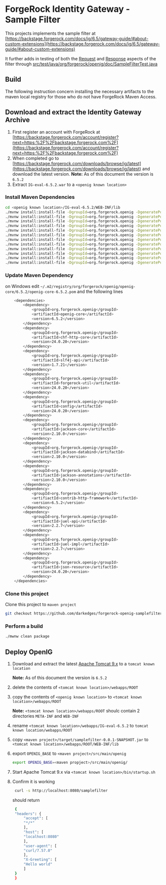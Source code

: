 # ForgeRock Identity Gateway - Sample Filter

This projects implements the sample filter at [https://backstage.forgerock.com/docs/ig/6.5/gateway-guide/#about-custom-extensions](https://backstage.forgerock.com/docs/ig/6.5/gateway-guide/#about-custom-extensions)

It further adds in testing of both the [Request](src/test/java/org/forgerock/openig/doc/SampleFilterTest.java#L125-L156) and [Response](src/test/java/org/forgerock/openig/doc/SampleFilterTest.java#L125-L156) aspects of the filter through [src/test/java/org/forgerock/openig/doc/SampleFilterTest.java](src/test/java/org/forgerock/openig/doc/SampleFilterTest.java#L125-L156)


## Build

The following instruction concern installing the necessary artifacts to the maven local registry for those who do not have ForgeRock Maven Access.

## Download and extract the Identity Gateway Archive

1. First register an account with ForgeRock at [https://backstage.forgerock.com/account/register?next=https:%2F%2Fbackstage.forgerock.com%2F](https://backstage.forgerock.com/account/register?next=https:%2F%2Fbackstage.forgerock.com%2F)
2. When completed go to [https://backstage.forgerock.com/downloads/browse/ig/latest](https://backstage.forgerock.com/downloads/browse/ig/latest) and download the latest version.
   **__Note:__**  As of this document the version is `6.5.2`
3. Extract `IG-eval-6.5.2.war` to a `<openig known location>`

### Install Maven Dependencies

```bash
cd <openig known location>/IG-eval-6.5.2/WEB-INF/lib
./mvnw install:install-file -DgroupId=org.forgerock.openig -DgeneratePom=true -Dfile=openig-core-6.5.2.jar -DartifactId=openig-core -Dversion=6.5.2 -Dpackaging=jar
./mvnw install:install-file -DgroupId=org.forgerock.openig -DgeneratePom=true -Dfile=chf-http-core-24.0.20.jar -DartifactId=chf-http-core -Dversion=24.0.20 -Dpackaging=jar
./mvnw install:install-file -DgroupId=org.forgerock.openig -DgeneratePom=true -Dfile=slf4j-api-1.7.21.jar -DartifactId=slf4j-api -Dversion=1.7.21 -Dpackaging=jar
./mvnw install:install-file -DgroupId=org.forgerock.openig -DgeneratePom=true -Dfile=forgerock-util-24.0.20.jar -DartifactId=forgerock-util -Dversion=24.0.20 -Dpackaging=jar
./mvnw install:install-file -DgroupId=org.forgerock.openig -DgeneratePom=true -Dfile=config-24.0.20.jar -DartifactId=config -Dversion=24.0.20 -Dpackaging=jar
./mvnw install:install-file -DgroupId=org.forgerock.openig -DgeneratePom=true -Dfile=jackson-core-2.10.0.jar -DartifactId=jackson-core -Dversion=2.10.0 -Dpackaging=jar
./mvnw install:install-file -DgroupId=org.forgerock.openig -DgeneratePom=true -Dfile=jackson-databind-2.10.0.jar -DartifactId=jackson-databind -Dversion=2.10.0 -Dpackaging=jar
./mvnw install:install-file -DgroupId=org.forgerock.openig -DgeneratePom=true -Dfile=jackson-annotations-2.10.0.jar -DartifactId=jackson-annotations -Dversion=2.10.0 -Dpackaging=jar
./mvnw install:install-file -DgroupId=org.forgerock.openig -DgeneratePom=true -Dfile=contrib-http-framework-6.5.2.jar -DartifactId=contrib-http-framework -Dversion=6.5.2 -Dpackaging=jar
./mvnw install:install-file -DgroupId=org.forgerock.openig -DgeneratePom=true -Dfile=juel-api-2.2.7.jar -DartifactId=juel-api -Dversion=2.2.7 -Dpackaging=jar
./mvnw install:install-file -DgroupId=org.forgerock.openig -DgeneratePom=true -Dfile=juel-impl-2.2.7.jar -DartifactId=juel-impl -Dversion=2.2.7 -Dpackaging=jar
./mvnw install:install-file -DgroupId=org.forgerock.openig -DgeneratePom=true -Dfile=json-resource-24.0.20.jar -DartifactId=json-resource -Dversion=24.0.20 -Dpackaging=jar
```

### Update Maven Dependency

on Windows
edit `~/.m2/registry/org/forgerock/openig/openig-core/6.5.2/openig-core-6.5.2.pom` and the following lines

```bash
    <dependencies>
        <dependency>
            <groupId>org.forgerock.openig</groupId>
            <artifiactId>openig-core</artifactId>
            <version>6.5.2</version>
        </dependency>
        <dependency>
            <groupId>org.forgerock.openig</groupId>
            <artifiactId>chf-http-core</artifactId>
            <version>24.0.20</version>
        </dependency>
        <dependency>
            <groupId>org.forgerock.openig</groupId>
            <artifiactId>slf4j-api</artifactId>
            <version>1.7.21</version>
        </dependency>
        <dependency>
            <groupId>org.forgerock.openig</groupId>
            <artifiactId>forgerock-util</artifactId>
            <version>24.0.20</version>
        </dependency>
        <dependency>
            <groupId>org.forgerock.openig</groupId>
            <artifiactId>config</artifactId>
            <version>24.0.20</version>
        </dependency>
        <dependency>
            <groupId>org.forgerock.openig</groupId>
            <artifiactId>jackson-core</artifactId>
            <version>2.10.0</version>
        </dependency>
        <dependency>
            <groupId>org.forgerock.openig</groupId>
            <artifiactId>jackson-databind</artifactId>
            <version>2.10.0</version>
        </dependency>
        <dependency>
            <groupId>org.forgerock.openig</groupId>
            <artifiactId>jackson-annotations</artifactId>
            <version>2.10.0</version>
        </dependency>
        <dependency>
            <groupId>org.forgerock.openig</groupId>
            <artifiactId>contrib-http-framework</artifactId>
            <version>6.5.2</version>
        </dependency>
        <dependency>
            <groupId>org.forgerock.openig</groupId>
            <artifiactId>juel-api</artifactId>
            <version>2.2.7</version>
        </dependency>
        <dependency>
            <groupId>org.forgerock.openig</groupId>
            <artifiactId>juel-impl</artifactId>
            <version>2.2.7</version>
        </dependency>
        <dependency>
            <groupId>org.forgerock.openig</groupId>
            <artifiactId>json-resource</artifactId>
            <version>24.0.20</version>
        </dependency>
    </dependencies>
```

### Clone this project

Clone this project to `maven project`

```bash
git checkout https://github.com/darkedges/forgerock-openig-samplefilter.git
```

### Perform a build

```bash
./mwnw clean package
```

## Deploy OpenIG

1. Download and extract the latest [Apache Tomcat 9.x](https://tomcat.apache.org/download-90.cgi) to a `tomcat known location`

   **__Note:__** As of this document the version is `6.5.2`

1. delete the contents of `<tomcat known location>/webapps/ROOT`

1. copy the contents of `<openig known location>` to `<tomcat known location>/webapps/ROOT`

   **__Note:__** `<tomcat known location>/webapps/ROOT` shoulc contain 2 directories `META-INF` and `WEB-INF`

1. rename `<tomcat known location>/webapps/IG-eval-6.5.2` to `tomcat known location/webapps/ROOT`

1. copy `<maven project>/target/samplefilter-0.0.1-SNAPSHOT.jar` to `<tomcat known location>/webapps/ROOT/WEB-INF/lib`

1. export `OPENIG_BASE` to `<maven project>/src/main/openig`

   ```bash
   export OPENIG_BASE=<maven propject>/src/main/openig/
   ```

1. Start Apache Tomcat 9.x via `<tomcat known location>/bin/startup.sh`

1. Confirm it is working

   ```bash
    curl -s http://localhost:8080/samplefilter
   ```

   should return

   ```bash
	{
	"headers": {
		"accept": [
		"*/*"
		],
		"host": [
		"localhost:8080"
		],
		"user-agent": [
		"curl/7.57.0"
		],
		"X-Greeting": [
		"Hello world"
		]
	}
	}
   ```
